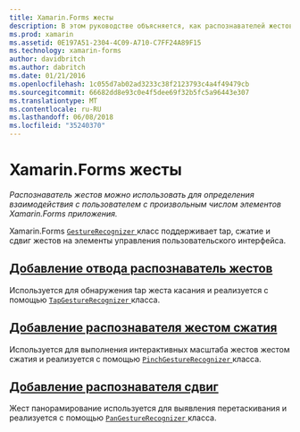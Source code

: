 ```yaml
---
title: Xamarin.Forms жесты
description: В этом руководстве объясняется, как распознавателей жестов Xamarin.Forms можно использовать для определения взаимодействия с пользователем с произвольным числом элементов Xamarin.Forms приложения.
ms.prod: xamarin
ms.assetid: 0E197A51-2304-4C09-A710-C7FF24A89F15
ms.technology: xamarin-forms
author: davidbritch
ms.author: dabritch
ms.date: 01/21/2016
ms.openlocfilehash: 1c055d7ab02ad3233c38f2123793c4a4f49479cb
ms.sourcegitcommit: 66682dd8e93c0e4f5dee69f32b5fc5a96443e307
ms.translationtype: MT
ms.contentlocale: ru-RU
ms.lasthandoff: 06/08/2018
ms.locfileid: "35240370"
---
```

# <a name="xamarinforms-gestures"></a>Xamarin.Forms жесты

_Распознаватель жестов можно использовать для определения взаимодействия с пользователем с произвольным числом элементов Xamarin.Forms приложения._

Xamarin.Forms [ `GestureRecognizer` ](https://developer.xamarin.com/api/type/Xamarin.Forms.GestureRecognizer/) класс поддерживает tap, сжатие и сдвиг жестов на элементы управления пользовательского интерфейса.

## <a name="adding-a-tap-gesture-recognizertapmd"></a>[Добавление отвода распознаватель жестов](tap.md)

Используется для обнаружения tap жеста касания и реализуется с помощью [ `TapGestureRecognizer` ](https://developer.xamarin.com/api/type/Xamarin.Forms.TapGestureRecognizer/) класса.

## <a name="adding-a-pinch-gesture-recognizerpinchmd"></a>[Добавление распознавателя жестом сжатия](pinch.md)

Используется для выполнения интерактивных масштаба жестов жестом сжатия и реализуется с помощью [ `PinchGestureRecognizer` ](https://developer.xamarin.com/api/type/Xamarin.Forms.PinchGestureRecognizer/) класса.

## <a name="adding-a-pan-gesture-recognizerpanmd"></a>[Добавление распознавателя сдвиг](pan.md)

Жест панорамирование используется для выявления перетаскивания и реализуется с помощью [ `PanGestureRecognizer` ](https://developer.xamarin.com/api/type/Xamarin.Forms.PanGestureRecognizer/) класса.
